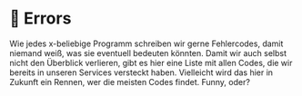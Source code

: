# 💢 Errors

Wie jedes x-beliebige Programm schreiben wir gerne Fehlercodes, damit niemand weiß, was sie eventuell bedeuten könnten. Damit wir auch selbst nicht den Überblick verlieren, gibt es hier eine Liste mit allen Codes, die wir bereits in unseren Services versteckt haben. Vielleicht wird das hier in Zukunft ein Rennen, wer die meisten Codes findet. Funny, oder?&#x20;
